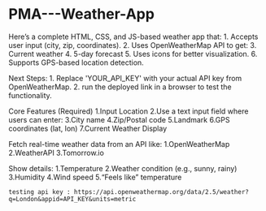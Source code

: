 # PMA---Weather-App

Here’s a complete HTML, CSS, and JS-based weather app that:
    1. Accepts user input (city, zip, coordinates).
    2. Uses OpenWeatherMap API to get:
    3. Current weather
    4. 5-day forecast
    5. Uses icons for better visualization.
    6. Supports GPS-based location detection.

Next Steps:
    1. Replace 'YOUR_API_KEY' with your actual API key from OpenWeatherMap.
    2. run the deployed link in a browser to test the functionality.



Core Features (Required)
    1.Input Location
    2.Use a text input field where users can enter:
    3.City name
    4.Zip/Postal code
    5.Landmark
    6.GPS coordinates (lat, lon)
    7.Current Weather Display

Fetch real-time weather data from an API like:
    1.OpenWeatherMap
    2.WeatherAPI
    3.Tomorrow.io

Show details:
    1.Temperature
    2.Weather condition (e.g., sunny, rainy)
    3.Humidity
    4.Wind speed
    5.“Feels like” temperature



    testing api key : https://api.openweathermap.org/data/2.5/weather?q=London&appid=API_KEY&units=metric
